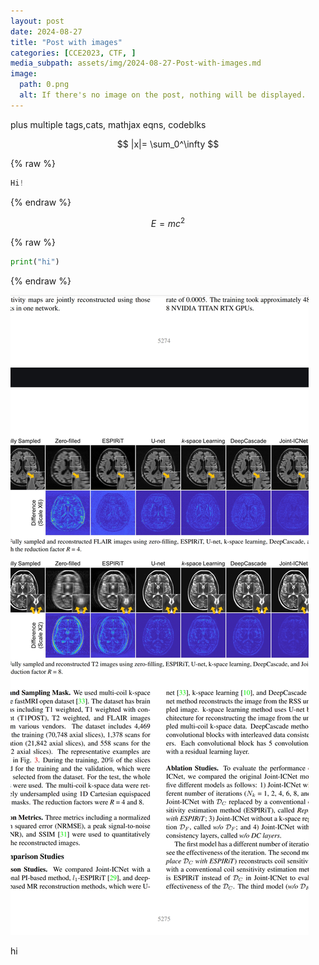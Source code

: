 ```yaml
---
layout: post
date: 2024-08-27
title: "Post with images"
categories: [CCE2023, CTF, ]
media_subpath: assets/img/2024-08-27-Post-with-images.md
image:
  path: 0.png
  alt: If there's no image on the post, nothing will be displayed.
---
```



plus multiple tags,cats, mathjax eqns, codeblks


$$
|x|= \sum_0^\infty 
$$



{% raw %}
```verilog
Hi!
```
{% endraw %}



$$ E=mc^2 $$



{% raw %}
```python
print("hi")
```
{% endraw %}



![0](/assets/img/2024-08-27-Post-with-images.md/0.png)


hi

